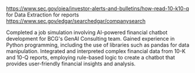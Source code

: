 https://www.sec.gov/oiea/investor-alerts-and-bulletins/how-read-10-k10-q
for Data Extraction for reports 
https://www.sec.gov/edgar/searchedgar/companysearch

Completed a job simulation involving AI-powered financial chatbot development for BCG's GenAI Consulting team.
Gained experience in Python programming, including the use of libraries such as pandas for data manipulation.
Integrated and interpreted complex financial data from 10-K and 10-Q reports, employing rule-based logic to create a chatbot that provides user-friendly financial insights and analysis.
